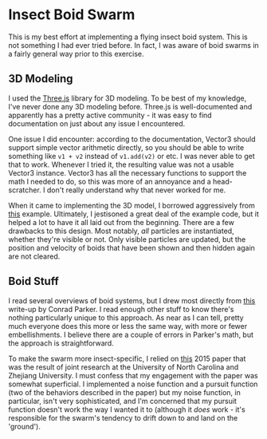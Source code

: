 # Insect Boid Swarm

This is my best effort at implementing a flying insect boid system. This is not something I had ever tried before. In fact, I was aware of boid swarms in a fairly general way prior to this exercise.

## 3D Modeling
I used the [Three.js](https://threejs.org/) library for 3D modeling. To be best of my knowledge, I've never done any 3D modeling before. Three.js is well-documented and apparently has a pretty active community - it was easy to find documentation on just about any issue I encountered.

One issue I did encounter: according to the documentation, Vector3 should support simple vector arithmetic directly, so you should be able to write something like `v1 + v2` instead of `v1.add(v2)` or etc. I was never able to get that to work. Whenever I tried it, the resulting value was not a usable Vector3 instance. Vector3 has all the necessary functions to support the math I needed to do, so this was more of an annoyance and a head-scratcher. I don't really understand why that never worked for me.

When it came to implementing the 3D model, I borrowed aggressively from [this](https://threejs.org/examples/#webgl_buffergeometry_drawrange) example. Ultimately, I jestisoned a great deal of the example code, but it helped a lot to have it all laid out from the beginning. There are a few drawbacks to this design. Most notably, *all* particles are instantiated, whether they're visible or not. Only visible particles are updated, but the position and velocity of boids that have been shown and then hidden again are not cleared.

## Boid Stuff
I read several overviews of boid systems, but I drew most directly from [this](https://vergenet.net/~conrad/boids/pseudocode.html) write-up by Conrad Parker. I read enough other stuff to know there's nothing particularly unique to this approach. As near as I can tell, pretty much everyone does this more or less the same way, with more or fewer embellishments. I believe there are a couple of errors in Parker's math, but the approach is straightforward.

To make the swarm more insect-specific, I relied on [this](https://gamma.cs.unc.edu/BSwarm/Bswarm.pdf) 2015 paper that was the result of joint research at the University of North Carolina and Zhejiang University. I must confess that my engagement with the paper was somewhat superficial. I implemented a noise function and a pursuit function (two of the behaviors described in the paper) but my noise function, in particular, isn't very sophisticated, and I'm concerned that my pursuit function doesn't work the way I wanted it to (although it *does* work - it's responsible for the swarm's tendency to drift down to and land on the 'ground').
